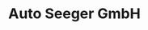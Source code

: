 ---
title: "Auto Seeger GmbH"
url: /reinheim/auto-seeger-gmbh-koenigsberger-strasse/
shop: Autowerkstatt
---